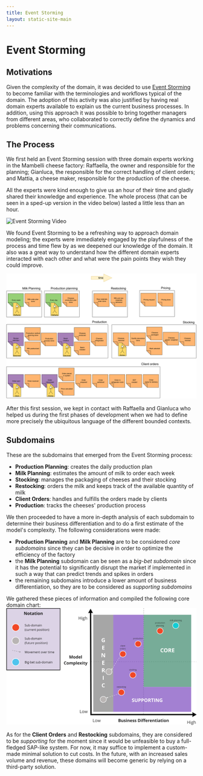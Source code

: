 ```yaml
---
title: Event Storming
layout: static-site-main
---
```


# Event Storming

## Motivations

Given the complexity of the domain, it was decided to use [Event Storming](https://www.eventstorming.com)
to become familiar with the terminologies and workflows typical of the domain.
The adoption of this activity was also justified by having real domain experts available to explain us the
current business processes.
In addition, using this approach it was possible to bring together managers from different areas,
who collaborated to correctly define the dynamics and problems concerning their communications.

## The Process

We first held an Event Storming session with three domain experts working in the Mambelli cheese factory:
Raffaella, the owner and responsible for the planning; Gianluca, the responsible for the correct
handling of client orders; and Mattia, a cheese maker, responsible for the production of the cheese.

All the experts were kind enough to give us an hour of their time and gladly shared their knowledge and
experience. The whole process (that can be seen in a sped-up version in the video below) lasted a little
less than an hour.

![Event Storming Video](images/eventStormingVideo.gif)

We found Event Storming to be a refreshing way to approach domain modeling;
the experts were immediately engaged by the playfulness of the process and time flew by as we deepened
our knowledge of the domain. It also was a great way to understand how the different
domain experts interacted with each other and what were the pain points they wish they could improve.

![Event Storming](images/eventStorming.svg)

After this first session, we kept in contact with Raffaella and Gianluca who helped us during the first
phases of development when we had to define more precisely the ubiquitous language of the different
bounded contexts.

## Subdomains

These are the subdomains that emerged from the Event Storming process:

- **Production Planning**: creates the daily production plan
- **Milk Planning**: estimates the amount of milk to order each week
- **Stocking**: manages the packaging of cheeses and their stocking
- **Restocking**: orders the milk and keeps track of the available quantity of milk
- **Client Orders**: handles and fulfills the orders made by clients
- **Production**: tracks the cheeses' production process

We then proceeded to have a more in-depth analysis of each subdomain to determine their business
differentiation and to do a first estimate of the model's complexity.
The following considerations were made:

- **Production Planning** and **Milk Planning** are to be considered *core subdomains*
  since they can be decisive in order to optimize the efficiency of the factory
- the **Milk Planning** subdomain can be seen as a *big-bet subdomain* since it has the potential
  to significantly disrupt the market if implemented in such a way that can predict trends and
  spikes in orders
- the remaining subdomains introduce a lower amount of business differentiation, so they are to be
  considered as *supporting subdomains*

We gathered these pieces of information and compiled the following core domain chart:
![Core domain chart](images/core-domain-chart.png)

As for the **Client Orders** and **Restocking** subdomains, they are considered to be *supporting*
for the moment since it would be unfeasible to buy a full-fledged SAP-like system.
For now, it may suffice to implement a custom-made minimal solution to cut costs.
In the future, with an increased sales volume and revenue, these domains will become generic by
relying on a third-party solution.
